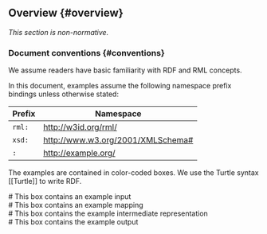 ## Overview {#overview}

*This section is non-normative.*

<section id="conformance"> </section>

### Document conventions {#conventions}
We assume readers have basic familiarity with RDF and RML concepts.

In this document, examples assume 
the following namespace prefix bindings unless otherwise stated:

| Prefix | Namespace                         |
| ------ | --------------------------------- |
| `rml:` | http://w3id.org/rml/              |
| `xsd:` | http://www.w3.org/2001/XMLSchema# |
| `:`    | http://example.org/               |

The examples are contained in color-coded boxes. We use the Turtle syntax [[Turtle]] to write RDF.

<aside class="ex-input">
# This box contains an example input
</aside>

<aside class="ex-mapping">
# This box contains an example mapping
</aside>

<aside class="ex-intermediate">
# This box contains the example intermediate representation
</aside>

<aside class="ex-output">
# This box contains the example output
</aside>
